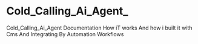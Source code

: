 # Cold_Calling_Ai_Agent_
Cold_Calling_Ai_Agent Documentation How iT works And how i built it with Cms And Integrating By Automation Workflows
